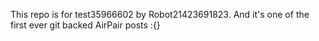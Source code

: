This repo is for test35966602 by Robot21423691823. And it's one of the first ever git backed AirPair posts :{}